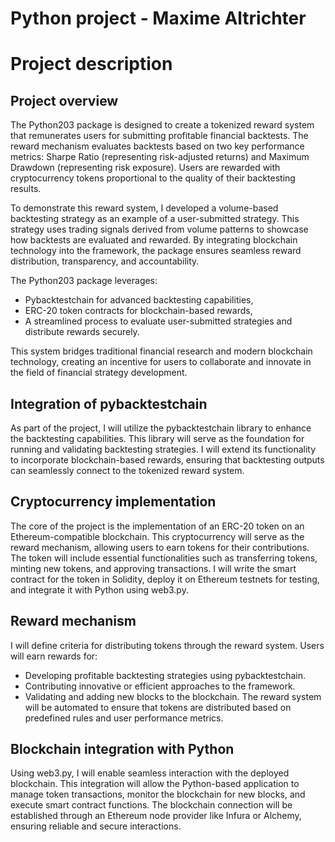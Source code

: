 # Python project - Maxime Altrichter

# Project description 

## Project overview
The Python203 package is designed to create a tokenized reward system that remunerates users for submitting profitable financial backtests. The reward mechanism evaluates backtests based on two key performance metrics: Sharpe Ratio (representing risk-adjusted returns) and Maximum Drawdown (representing risk exposure). Users are rewarded with cryptocurrency tokens proportional to the quality of their backtesting results.

To demonstrate this reward system, I developed a volume-based backtesting strategy as an example of a user-submitted strategy. This strategy uses trading signals derived from volume patterns to showcase how backtests are evaluated and rewarded. By integrating blockchain technology into the framework, the package ensures seamless reward distribution, transparency, and accountability.

The Python203 package leverages:

- Pybacktestchain for advanced backtesting capabilities,
- ERC-20 token contracts for blockchain-based rewards,
- A streamlined process to evaluate user-submitted strategies and distribute rewards securely.

This system bridges traditional financial research and modern blockchain technology, creating an incentive for users to collaborate and innovate in the field of financial strategy development.

## Integration of pybacktestchain
As part of the project, I will utilize the pybacktestchain library to enhance the backtesting capabilities. This library will serve as the foundation for running and validating backtesting strategies. I will extend its functionality to incorporate blockchain-based rewards, ensuring that backtesting outputs can seamlessly connect to the tokenized reward system.

## Cryptocurrency implementation
The core of the project is the implementation of an ERC-20 token on an Ethereum-compatible blockchain. This cryptocurrency will serve as the reward mechanism, allowing users to earn tokens for their contributions. The token will include essential functionalities such as transferring tokens, minting new tokens, and approving transactions. I will write the smart contract for the token in Solidity, deploy it on Ethereum testnets for testing, and integrate it with Python using web3.py.

## Reward mechanism
I will define criteria for distributing tokens through the reward system. Users will earn rewards for:
- Developing profitable backtesting strategies using pybacktestchain.
- Contributing innovative or efficient approaches to the framework.
- Validating and adding new blocks to the blockchain.
The reward system will be automated to ensure that tokens are distributed based on predefined rules and user performance metrics.

## Blockchain integration with Python
Using web3.py, I will enable seamless interaction with the deployed blockchain. This integration will allow the Python-based application to manage token transactions, monitor the blockchain for new blocks, and execute smart contract functions. The blockchain connection will be established through an Ethereum node provider like Infura or Alchemy, ensuring reliable and secure interactions.

